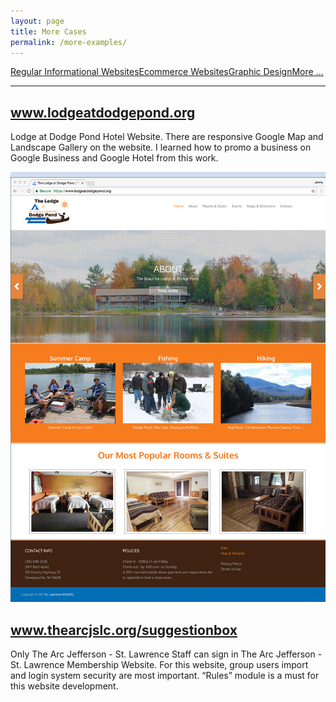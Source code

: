 ```yaml
---
layout: page
title: More Cases
permalink: /more-examples/
---
```


<div class="submenuright">
   <p><a href="/regular-website-examples/">Regular Informational Websites</a><a href="/ecommerce-website-examples/">Ecommerce Websites</a><a href="/graphic-design-examples/">Graphic Design</a><a href="/more-examples/">More ...</a></p>
</div>

<div class="submenurighthr">
   <hr>
</div>

<div class="gridlayoutthird">
    <h2><a href="http://www.lodgeatdodgepond.org" target="_blank">www.lodgeatdodgepond.org</a></h2>
</div>

Lodge at Dodge Pond Hotel Website. There are responsive Google Map and Landscape Gallery on the website. I learned
how to promo a business on Google Business and Google Hotel from this work.

[![Site Home](/images/ladpHome2.jpg "lodgeatdodgepond.org Home")](http://www.lodgeatdodgepond.org)

<div class="gridlayoutthird">
    <h2><a href="https://www.thearcjslc.org/suggestionbox" target="_blank">www.thearcjslc.org/suggestionbox</a></h2>
</div>

Only The Arc Jefferson - St. Lawrence Staff can sign in The Arc Jefferson - St. Lawrence Membership Website. For this website, group users import and login system security are most important. “Rules” module is a must for this website development.